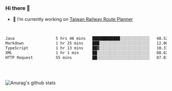 ### Hi there 👋

- 🔭 I’m currently working on [Taiwan Railway Route Planner](https://github.com/Taiwan-Railway-Route-Planner)

<br/>

<!--START_SECTION:waka-->

```txt
Java                  5 hrs 46 mins   ████████████░░░░░░░░░░░░░   48.52 %
Markdown              1 hr 25 mins    ███░░░░░░░░░░░░░░░░░░░░░░   12.00 %
TypeScript            1 hr 13 mins    ██▓░░░░░░░░░░░░░░░░░░░░░░   10.37 %
XML                   1 hr 1 min      ██░░░░░░░░░░░░░░░░░░░░░░░   08.62 %
HTTP Request          55 mins         ██░░░░░░░░░░░░░░░░░░░░░░░   07.81 %
```

<!--END_SECTION:waka-->

<br/>
<br/>

![Anurag's github stats](https://github-readme-stats.vercel.app/api?username=DepickereSven&show_icons=true&theme=tokyonight)



<!--
**DepickereSven/DepickereSven** is a ✨ _special_ ✨ repository because its `README.md` (this file) appears on your GitHub profile.

Here are some ideas to get you started:

- 🔭 I’m currently working on ...
- 🌱 I’m currently learning ...
- 👯 I’m looking to collaborate on ...
- 🤔 I’m looking for help with ...
- 💬 Ask me about ...
- 📫 How to reach me: ...
- 😄 Pronouns: ...
- ⚡ Fun fact: ...
-->
